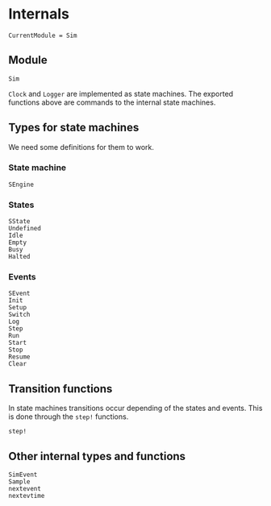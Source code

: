 # Internals

```@meta
CurrentModule = Sim
```

## Module
```@docs
Sim
```

`Clock` and `Logger` are implemented as state machines. The exported functions above are commands to the internal state machines.

## Types for state machines

We need some definitions for them to work.

### State machine
```@docs
SEngine
```

### States
```@docs
SState
Undefined
Idle
Empty
Busy
Halted
```

### Events
```@docs
SEvent
Init
Setup
Switch
Log
Step
Run
Start
Stop
Resume
Clear
```

## Transition functions

In state machines transitions occur depending of the states and events. This is done through the `step!` functions.
```@docs
step!
```

## Other internal types and functions
```@docs
SimEvent
Sample
nextevent
nextevtime
```
